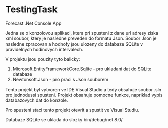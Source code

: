 # TestingTask
Forecast .Net Console App

Jedna se o konzolovou aplikaci, ktera pri spusteni z dane url adresy ziska xml soubor, ktery je nasledne preveden do formatu Json.
Soubor Json je nasledne zpracovan a hodnoty jsou ulozeny do databaze SQLite v pravidelnych hodinovych intervalech.

V projektu jsou pouzity tyto balicky:
1) Microsoft.EntityFrameworkCore.Sqlite - pro ukladani dat do SQLite databaze
2) Newtonsoft.Json - pro praci s Json souborem

Tento projekt byl vytvoren ve IDE Visual Studio a tedy obsahuje soubor .sln pro jednodussi spusteni.
Projekt obsahuje pomocne funkce, napriklad vypis databazovych dat do konzole.

Pro spusteni staci tento projekt otevrit a spustit ve Visual Studiu.

Databaze SQLite se uklada do slozky bin/debug/net.8.0/

